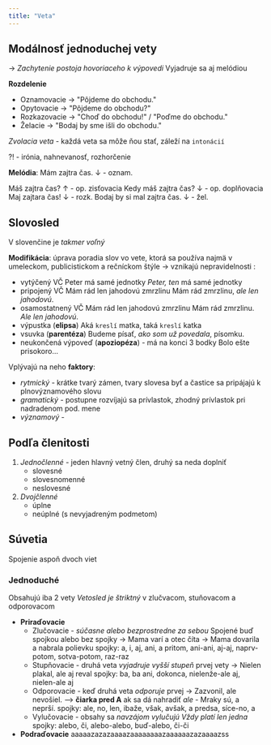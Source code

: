 ```yaml
---
title: "Veta"
---
```



## Modálnosť jednoduchej vety
-> *Zachytenie postoja hovoriaceho k výpovedi*
Vyjadruje sa aj melódiou

**Rozdelenie**
- Oznamovacie -> "Pôjdeme do obchodu."
- Opytovacie -> "Pôjdeme do obchodu?"
- Rozkazovacie -> "Choď do obchodu!" / "Poďme do obchodu."
- Želacie -> "Bodaj by sme išli do obchodu."

*Zvolacia veta* - každá veta sa môže ňou stať, záleží na `intonácií`

?! - irónia, nahnevanosť, rozhorčenie

**Melódia**:
Mám zajtra čas. $\downarrow$ - oznam.

Máš zajtra čas? $\uparrow$ - op. zisťovacia
Kedy máš zajtra čas? $\downarrow$ - op. doplňovacia
Maj zajtara čas! $\downarrow$ - rozk.
Bodaj by si mal zajtra čas. $\downarrow$ - žel.


## Slovosled
V slovenčine je *takmer voľný*

**Modifikácia**: úprava poradia slov vo vete, ktorá sa používa najmä v umeleckom, publicistickom a rečníckom štýle
-> vznikajú nepravidelnosti :
- vytýčený VČ
	Peter má samé jednotky
	*Peter, ten* má samé jednotky
- pripojený VČ
	Mám rád len jahodovú zmrzlinu
	Mám rád zmrzlinu, *ale len jahodovú*.
- osamostatnený VČ
	Mám rád len jahodovú zmrzlinu
	Mám rád zmrzlinu. *Ale len jahodovú*.
- výpustka (**elipsa**)
	Aká `kreslí` matka, taká `kreslí` katka
- vsuvka (**parentéza**)
	Budeme písať, *ako som už povedala*, písomku.
- neukončená výpoveď (**apoziopéza**) - má na konci 3 bodky
	Bolo ešte prisokoro...
	
Vplývajú na neho **faktory**:
- *rytmický* - krátke tvarý zámen, tvary slovesa byť a častice sa pripájajú k plnovýznamového slovu
- *gramatický* - postupne rozvíjajú sa prívlastok, zhodný prívlastok pri nadradenom pod. mene
- *významový* - 

## Podľa členitosti
1. *Jednočlenné* - jeden hlavný vetný člen, druhý sa neda doplniť
	- slovesné
	- slovesnomenné
	- neslovesné
2. *Dvojčlenné*
	- úplne
	- neúplné (s nevyjadreným podmetom)

## Súvetia
Spojenie aspoň dvoch viet

### Jednoduché
Obsahujú iba 2 vety
*Vetosled je štriktný* v zlučvacom, stuňovacom a odporovacom

- **Priraďovacie**
	- Zlučovacie - *súčasne alebo bezprostredne za sebou*
		Spojené buď spojkou alebo bez spojky
		-> Mama varí a otec číta
		-> Mama dovarila a nabrala polievku
		spojky: a, i, aj, ani, a pritom, ani-ani, aj-aj, naprv-potom, sotva-potom, raz-raz
	- Stupňovacie - druhá veta *vyjadruje vyšší stupeň* prvej vety
		-> Nielen plakal, ale aj reval
		spojky: ba, ba ani, dokonca, nielenže-ale aj, nielen-ale aj
	- Odporovacie - keď druhá veta *odporuje* prvej
		-> Zazvonil, ale nevošiel.
		--> **čiarka pred A** ak sa dá nahradiť *ale* - Mraky sú, a neprší.
		spojky: ale, no, len, ibaže, však, avšak, a predsa, síce-no, a
	- Vylučovacie - obsahy sa *navzájom vylučujú*
		*Vždy platí len jedna*
		spojky: alebo, či, alebo-alebo, buď-alebo, či-či
- **Podraďovacie**
	 aaaaazazazaaaazaaaaaaaazaaaaaazazaaaazss